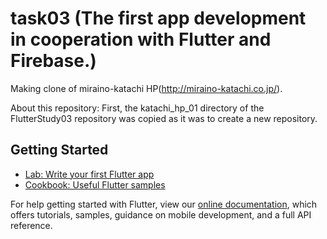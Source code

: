 # task03 (The first app development in cooperation with Flutter and Firebase.)

Making clone of miraino-katachi HP(http://miraino-katachi.co.jp/).

About this repository:
First, the katachi_hp_01 directory of the FlutterStudy03 repository was copied as it was to create a new repository.

## Getting Started

- [Lab: Write your first Flutter app](https://flutter.dev/docs/get-started/codelab)
- [Cookbook: Useful Flutter samples](https://flutter.dev/docs/cookbook)

For help getting started with Flutter, view our
[online documentation](https://flutter.dev/docs), which offers tutorials,
samples, guidance on mobile development, and a full API reference.
